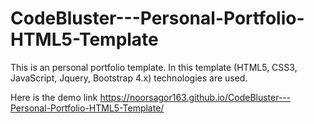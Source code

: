 # CodeBluster---Personal-Portfolio-HTML5-Template
This is an personal portfolio template. In this template (HTML5, CSS3, JavaScript, Jquery, Bootstrap 4.x) technologies are used.

Here is the demo link https://noorsagor163.github.io/CodeBluster---Personal-Portfolio-HTML5-Template/
